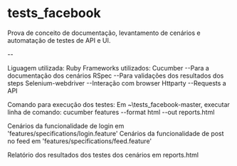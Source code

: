 # tests_facebook

Prova de conceito de documentação, levantamento de cenários e automatação de testes de API e UI.

--

Liguagem utilizada: 
    Ruby
Frameworks utilizados:
    Cucumber --Para a documentação dos cenários
    RSpec --Para validações dos resultados dos steps
    Selenium-webdriver --Interação com browser
    Httparty --Requests a API

Comando para execução dos testes: 
    Em ~\tests_facebook-master, executar linha de comando:
        cucumber features --format html --out reports.html

Cenários da funcionalidade de login em 'features/specifications/login.feature'
Cenários da funcionalidade de post no feed em 'features/specifications/feed.feature'

Relatório dos resultados dos testes dos cenários em reports.html